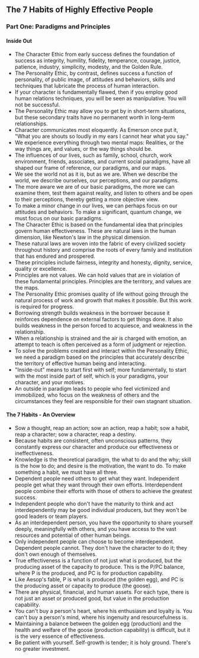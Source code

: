 ## The 7 Habits of Highly Effective People

### Part One: Paradigms and Principles

#### Inside Out

* The Character Ethic from early success defines the foundation of success as integrity, humility, fidelity, temperance, courage, justice, patience, industry, simplicity, modesty, and the Golden Rule.
* The Personality Ethic, by contrast, defines success a function of personality, of public image, of attitudes and behaviors, skills and techniques that lubricate the process of human interaction.
* If your character is fundamentally flawed, then if you employ good human relations techniques, you will be seen as manipulative. You will not be successful.
* The Personality Ethic may allow you to get by in short-term situations, but these secondary traits have no permanent worth in long-term relationships.
* Character communicates most eloquently. As Emerson once put it, "What you are shouts so loudly in my ears I cannot hear what you say."
* We experience everything through two mental maps: Realities, or the way things are, and values, or the way things should be.
* The influences of our lives, such as family, school, church, work environment, friends, associates, and current social paradigms, have all shaped our frame of reference, our paradigms, and our maps.
* We see the world not as it is, but as we are. When we describe the world, we describe ourselves, our perceptions, and our paradigms.
* The more aware we are of our basic paradigms, the more we can examine them, test them against reality, and listen to others and be open to their perceptions, thereby getting a more objective view.
* To make a minor change in our lives, we can perhaps focus on our attitudes and behaviors. To make a significant, quantum change, we must focus on our basic paradigms.
* The Character Ethic is based on the fundamental idea that principles govern human effectiveness. These are natural laws in the human dimension, like Newton's law in the physical dimension.
* These natural laws are woven into the fabric of every civilized society throughout history and comprise the roots of every family and institution that has endured and prospered.
* These principles include fairness, integrity and honesty, dignity, service, quality or excellence.
* Principles are not values. We can hold values that are in violation of these fundamental principles. Principles are the territory, and values are the maps.
* The Personality Ethic promises quality of life without going through the natural process of work and growth that makes it possible. But this work is required for progress.
* Borrowing strength builds weakness in the borrower because it reinforces dependence on external factors to get things done. It also builds weakness in the person forced to acquiesce, and weakness in the relationship.
* When a relationship is strained and the air is charged with emotion, an attempt to teach is often perceived as a form of judgment or rejection.
* To solve the problems created and interact within the Personality Ethic, we need a paradigm based on the principles that accurately describe the territory of effective human being and interacting.
* "Inside-out" means to start first with self; more fundamentally, to start with the most inside part of self, which is your paradigms, your character, and your motives.
* An outside in paradigm leads to people who feel victimized and immobilized, who focus on the weakness of others and the circumstances they feel are responsible for their own stagnant situation.

#### The 7 Habits - An Overview

* Sow a thought, reap an action; sow an action, reap a habit; sow a habit, reap a character; sow a character, reap a destiny.
* Because habits are consistent, often unconscious patterns, they constantly express our character and produce our effectiveness or ineffectiveness.
* Knowledge is the theoretical paradigm, the what to do and the why; skill is the how to do; and desire is the motivation, the want to do. To make something a habit, we must have all three.
* Dependent people need others to get what they want. Independent people get what they want through their own efforts. Interdependent people combine their efforts with those of others to achieve the greatest success.
* Independent people who don't have the maturity to think and act interdependently may be good individual producers, but they won't be good leaders or team players.
* As an interdependent person, you have the opportunity to share yourself deeply, meaningfully with others, and you have access to the vast resources and potential of other human beings.
* Only independent people can choose to become interdependent. Dependent people cannot. They don't have the character to do it; they don't own enough of themselves.
* True effectiveness is a function of not just what is produced, but the producing asset of the capacity to produce. This is the P/PC balance, where P is the produced, and PC is for production capability.
* Like Aesop's fable, P is what is produced (the golden egg), and PC is the producing asset or capacity to produce (the goose).
* There are physical, financial, and human assets. For each type, there is not just an asset or produced good, but value in the production capability.
* You can't buy a person's heart, where his enthusiasm and loyalty is. You can't buy a person's mind, where his ingenuity and resourcefulness is.
* Maintaining a balance between the golden egg (production) and the health and welfare of the goose (production capability) is difficult, but it is the very essence of effectiveness.
* Be patient with yourself. Self-growth is tender; it is holy ground. There's no greater investment.



